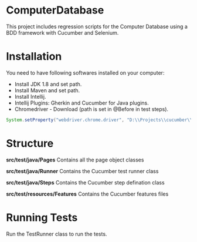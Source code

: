 # ComputerDatabase
This project includes regression scripts for the Computer Database using a BDD framework with Cucumber and Selenium.

# Installation

You need to have following softwares installed on your computer:

- Install JDK 1.8 and set path.
- Install Maven and set path.
- Install Intellij.
- Intellij Plugins: Gherkin and Cucumber for Java plugins.
- Chromedriver - Download (path is set in @Before in test steps).

```java
System.setProperty("webdriver.chrome.driver", "D:\\Projects\\cucumber\\chromedriver.exe");
```

# Structure

**src/test/java/Pages**
Contains all the page object classes

**src/test/java/Runner**
Contains the Cucumber test runner class

**src/test/java/Steps**
Contains the Cucumber step defination class

**src/test/resources/Features**
Contains the Cucumber features files

# Running Tests
Run the TestRunner class to run the tests.
